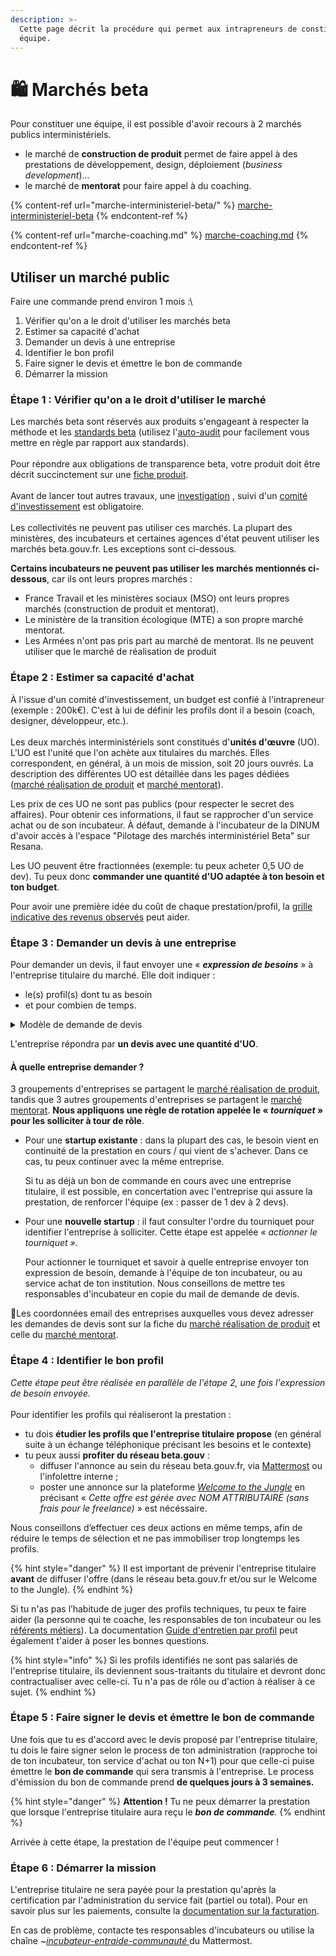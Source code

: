 ```yaml
---
description: >-
  Cette page décrit la procédure qui permet aux intrapreneurs de constituer leur
  équipe.
---
```


# 🛍️ Marchés beta

Pour constituer une équipe, il est possible d'avoir recours à 2 marchés publics interministériels.

* le marché de **construction de produit** permet de faire appel à des prestations de développement, design, déploiement (_business development_)...
* le marché de **mentorat** pour faire appel à du coaching.

{% content-ref url="marche-interministeriel-beta/" %}
[marche-interministeriel-beta](marche-interministeriel-beta/)
{% endcontent-ref %}

{% content-ref url="marche-coaching.md" %}
[marche-coaching.md](marche-coaching.md)
{% endcontent-ref %}



## Utiliser un marché public

Faire une commande prend environ 1 mois :\


1. Vérifier qu'on a le droit d'utiliser les marchés beta
2. Estimer sa capacité d'achat
3. Demander un devis à une entreprise
4. Identifier le bon profil
5. Faire signer le devis et émettre le bon de commande
6. Démarrer la mission



### Étape 1 : Vérifier qu'on a le droit d'utiliser le marché

Les marchés beta sont réservés aux produits s'engageant à respecter la méthode et les [standards beta](https://auto-audit.incubateur.net/standards) (utilisez l'[auto-audit](https://auto-audit.incubateur.net/) pour  facilement vous mettre en règle par rapport aux standards). \
\
Pour répondre aux obligations de transparence beta, votre produit doit être décrit succinctement sur une [fiche produit](../../../les-outils-de-la-communaute/espace-membre/gerer-sa-fiche-produit.md). \
\
Avant de lancer tout autres travaux, une [investigation](../../la-vie-du-produit/investigation/) , suivi d'un [comité d'investissement](../budget/preparer-un-comite-dinvestissement/) est obligatoire. \
\
Les collectivités ne peuvent pas utiliser ces marchés. La plupart des ministères, des incubateurs et certaines agences d'état peuvent utiliser les marchés beta.gouv.fr. Les exceptions sont ci-dessous.&#x20;

**Certains incubateurs ne peuvent pas utiliser les marchés mentionnés ci-dessous**, car ils ont leurs propres marchés :&#x20;

* France Travail et les ministères sociaux (MSO) ont leurs propres marchés (construction de produit et mentorat).&#x20;
* Le ministère de la transition écologique (MTE) a son propre marché mentorat.
* Les Armées n'ont pas pris part au marché de mentorat. Ils ne peuvent utiliser que le marché de réalisation de produit

### Étape 2 : Estimer sa capacité d'achat

À l'issue d'un comité d'investissement, un budget est confié à l'intrapreneur (exemple : 200k€). C'est à lui de définir les profils dont il a besoin (coach, designer, développeur, etc.). \
\
Les deux marchés interministériels sont constitués d'**unités d'œuvre** (UO). L'UO est l'unité que l'on achète aux titulaires du marchés. Elles correspondent, en général, à un mois de mission, soit 20 jours ouvrés. La description des différentes UO est détaillée dans les pages dédiées ([marché réalisation de produit](marche-interministeriel-beta/) et [marché mentorat](marche-coaching.md)).

Les prix de ces UO ne sont pas publics (pour respecter le secret des affaires). Pour obtenir ces informations, il faut se rapprocher d'un service achat ou de son incubateur.  À défaut, demande à l'incubateur de la DINUM d'avoir accès à l'espace "Pilotage des marchés interministériel Beta" sur Resana.&#x20;

Les UO peuvent être fractionnées (exemple: tu peux acheter 0,5 UO de dev). Tu peux donc **commander une quantité d'UO adaptée à ton besoin et ton budget**.

Pour avoir une première idée du coût de chaque prestation/profil, la [grille indicative des revenus observés](../../../travailler-chez-beta.gouv.fr/les-differents-statuts/independants-freelances/observatoire-revenus.md) peut aider.&#x20;

### Étape 3 : Demander un devis à une **entreprise** <a href="#etape-2-contacter-lentreprise-titulaire-du-marche-pour-exprimer-son-besoin-en-prestation" id="etape-2-contacter-lentreprise-titulaire-du-marche-pour-exprimer-son-besoin-en-prestation"></a>

Pour demander un devis, il faut envoyer une « _**expression de besoins**_ » à l'entreprise titulaire du marché. Elle doit indiquer :&#x20;

* le(s) profil(s) dont tu as besoin
* et pour combien de temps.&#x20;

<details>

<summary>Modèle de demande de devis</summary>

Sujet du mail : _Expression de besoin pour la startup X_\


Contenu : \
&#xNAN;_&#x50;our la startup X ( lien vers la page beta de la startup) , j'ai besoin :_\
_- d'un.e UX designer expérimenté pendant 1 mois (soit\~20 jours de travail)_ \
_- et d'un.e développeur pendant 2 mois (soit\~40 jours de travail)._ \
_J'aurais besoin de ces personnes à partir de début décembre à fin janvier_

\
_\[optionnel #1] J'ai déjà identifié un profil qui pourrait convenir mais je souhaite le challenger avec des profils que vous pourriez me proposer._

\
\[optionnel #2, voir étape 3]  _Je posterai une offre de mission sur Welcome to the Jungle en complément des profils que vous pourrez me faire parvenir"._ \


</details>

L'entreprise répondra par **un devis avec une quantité d'UO**.

#### **À quelle entreprise demander ?**

3 groupements d'entreprises se partagent le [marché réalisation de produit](marche-interministeriel-beta/), tandis que 3 autres groupements d'entreprises se partagent le [marché mentorat](marche-coaching.md). **Nous appliquons une règle de rotation appelée le «&#x20;**_**tourniquet**_**&#x20;» pour les solliciter à tour de rôle**.



*   Pour une **startup existante** : dans la plupart des cas, le besoin vient en continuité de la prestation en cours / qui vient de s'achever. Dans ce cas, tu peux continuer avec la même entreprise.

    Si tu as déjà un bon de commande en cours avec une entreprise titulaire, il est possible, en concertation avec l'entreprise qui assure la prestation, de renforcer l'équipe (ex : passer de 1 dev à 2 devs).&#x20;
*   Pour une **nouvelle startup** : il faut consulter l'ordre du tourniquet pour identifier l'entreprise à solliciter. Cette étape est appelée « _actionner le tourniquet »._

    Pour actionner le tourniquet et savoir à quelle entreprise envoyer ton expression de besoin, demande à l'équipe de ton incubateur, ou au service achat de ton institution. Nous conseillons de mettre tes responsables d'incubateur en copie du mail de demande de devis.&#x20;

📧Les coordonnées email des entreprises auxquelles vous devez adresser les demandes de devis sont sur la fiche du [marché réalisation de produit](marche-interministeriel-beta/) et celle du [marché mentorat](marche-coaching.md).&#x20;

### **Étape 4 : Identifier le bon profil** <a href="#etape-3-identifier-des-profils-potentiels-pour-realiser-la-prestation" id="etape-3-identifier-des-profils-potentiels-pour-realiser-la-prestation"></a>

_Cette étape peut être réalisée en parallèle de l'étape 2, une fois l'expression de besoin envoyée._\
\
Pour identifier les profils qui réaliseront la prestation :&#x20;

* tu dois **étudier les profils que l'entreprise titulaire propose** (en général suite à un échange téléphonique précisant les besoins et le contexte)
* tu peux aussi **profiter du réseau beta.gouv** :
  * diffuser l'annonce au sein du réseau beta.gouv.fr, via [Mattermost](https://mattermost.incubateur.net/) ou l'infolettre interne ;
  * poster une annonce sur la plateforme [_Welcome to the Jungle_](https://admin.welcometothejungle.com/) en précisant « _Cette offre est gérée avec NOM ATTRIBUTAIRE (sans frais pour le freelance)_ » est nécéssaire.

Nous conseillons d’effectuer ces deux actions en même temps, afin de réduire le temps de sélection et ne pas immobiliser trop longtemps les profils.

{% hint style="danger" %}
Il est important de prévenir l'entreprise titulaire **avant** de diffuser l'offre (dans le réseau beta.gouv.fr et/ou sur le Welcome to the Jungle).
{% endhint %}

Si tu n'as pas l’habitude de juger des profils techniques, tu peux te faire aider (la personne qui te coache, les responsables de ton incubateur ou les [référents métiers](../../../solliciter-et-contribuer-a-la-communaute/je-sollicite-de-laide-transverse/laide-au-recrutement-des-referents-metiers.md)). La documentation [Guide d'entretien par profil](https://doc.incubateur.net/communaute/gerer-son-produit/gestion-au-quotidien/renforcer-l-equipe/guide-dentretiens-par-profil) peut également t'aider à poser les bonnes questions.

{% hint style="info" %}
Si les profils identifiés ne sont pas salariés de l'entreprise titulaire, ils deviennent sous-traitants du titulaire et devront donc contractualiser avec celle-ci. Tu n'a pas de rôle ou d'action à réaliser à ce sujet.&#x20;
{% endhint %}

### Étape 5 : Faire signer le devis et émettre le bon de commande <a href="#etape-4-obtenir-le-devis-final-aupres-de-lentreprise-titulaire" id="etape-4-obtenir-le-devis-final-aupres-de-lentreprise-titulaire"></a>

Une fois que tu es d'accord avec le devis proposé par l'entreprise titulaire, tu dois le faire signer selon le process de ton administration (rapproche toi de ton incubateur, ton service d'achat ou ton N+1) pour que celle-ci puise émettre le **bon de commande**  qui sera transmis à l'entreprise. Le process d'émission du bon de commande prend **de quelques jours à 3 semaines.**

{% hint style="danger" %}
**Attention !** Tu ne peux démarrer la prestation que lorsque l'entreprise titulaire aura reçu le _**bon de commande**._&#x20;
{% endhint %}

Arrivée à cette étape, la prestation de l'équipe peut commencer !  &#x20;

### **Étape 6 : Démarrer la mission**&#x20;

L'entreprise titulaire ne sera payée pour la prestation qu'après la certification par l'administration du service fait (partiel ou total). Pour en savoir plus sur les paiements, consulte la [documentation sur la facturation](https://doc.incubateur.net/communaute/gerer-son-produit/gestion-au-quotidien/budget/la-facturation-de-a-a-z).

En cas de problème, contacte tes responsables d'incubateurs ou utilise la chaîne _\~_[_incubateur-entraide-communauté_ ](https://mattermost.incubateur.net/betagouv/channels/incubateur-help)du Mattermost.

